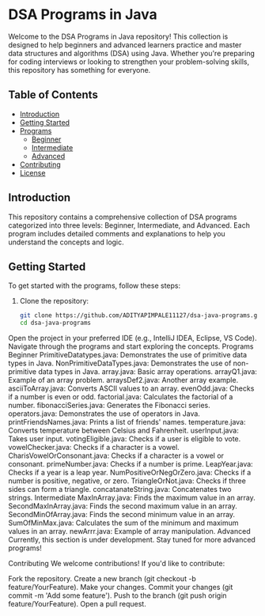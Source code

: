 # DSA Programs in Java

Welcome to the DSA Programs in Java repository! This collection is designed to help beginners and advanced learners practice and master data structures and algorithms (DSA) using Java. Whether you're preparing for coding interviews or looking to strengthen your problem-solving skills, this repository has something for everyone.

## Table of Contents

- [Introduction](#introduction)
- [Getting Started](#getting-started)
- [Programs](#programs)
  - [Beginner](#beginner)
  - [Intermediate](#intermediate)
  - [Advanced](#advanced)
- [Contributing](#contributing)
- [License](#license)

## Introduction

This repository contains a comprehensive collection of DSA programs categorized into three levels: Beginner, Intermediate, and Advanced. Each program includes detailed comments and explanations to help you understand the concepts and logic.

## Getting Started

To get started with the programs, follow these steps:

1. Clone the repository:
   ```bash
   git clone https://github.com/ADITYAPIMPALE11127/dsa-java-programs.git
   cd dsa-java-programs
Open the project in your preferred IDE (e.g., IntelliJ IDEA, Eclipse, VS Code).
Navigate through the programs and start exploring the concepts.
Programs
Beginner
PrimitiveDatatypes.java: Demonstrates the use of primitive data types in Java.
NonPrimitiveDataTypes.java: Demonstrates the use of non-primitive data types in Java.
array.java: Basic array operations.
arrayQ1.java: Example of an array problem.
arraysDef2.java: Another array example.
asciiToArray.java: Converts ASCII values to an array.
evenOdd.java: Checks if a number is even or odd.
factorial.java: Calculates the factorial of a number.
fibonacciSeries.java: Generates the Fibonacci series.
operators.java: Demonstrates the use of operators in Java.
printFriendsNames.java: Prints a list of friends' names.
temperature.java: Converts temperature between Celsius and Fahrenheit.
userInput.java: Takes user input.
votingEligible.java: Checks if a user is eligible to vote.
vowelChecker.java: Checks if a character is a vowel.
CharisVowelOrConsonant.java: Checks if a character is a vowel or consonant.
primeNumber.java: Checks if a number is prime.
LeapYear.java: Checks if a year is a leap year.
NumPositiveOrNegOrZero.java: Checks if a number is positive, negative, or zero.
TriangleOrNot.java: Checks if three sides can form a triangle.
concatanateString.java: Concatenates two strings.
Intermediate
MaxInArray.java: Finds the maximum value in an array.
SecondMaxInArray.java: Finds the second maximum value in an array.
SecondMinOfArray.java: Finds the second minimum value in an array.
SumOfMinMax.java: Calculates the sum of the minimum and maximum values in an array.
newArrr.java: Example of array manipulation.
Advanced
Currently, this section is under development. Stay tuned for more advanced programs!

Contributing
We welcome contributions! If you'd like to contribute:

Fork the repository.
Create a new branch (git checkout -b feature/YourFeature).
Make your changes.
Commit your changes (git commit -m 'Add some feature').
Push to the branch (git push origin feature/YourFeature).
Open a pull request.
